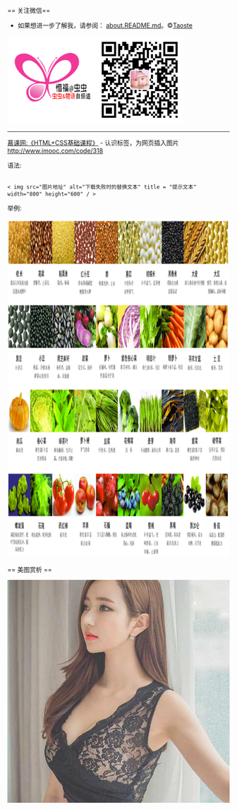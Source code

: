 == 关注微信==

- 如果想进一步了解我，请参阅：
[about.README.md](https://github.com/taoste/taoste.github.io/about.README.md)。&copy;[Taoste](https://zh.wikipedia.org/wiki/User:Taoste)

<img src="/images/choong-logo.png" width="200" height="200"><img src="/images/qrcode.jpg" width="200" height="200">

----------------

[慕课网:《HTML+CSS基础课程》](http://www.imooc.com/learn/9) - 认识<img>标签，为网页插入图片 http://www.imooc.com/code/318


<p>语法:</p>

<pre><code>
< img src="图片地址" alt="下载失败时的替换文本" title = "提示文本"  width="800" height="600" / >
</code></pre>

<p>举例:</p>

<img src="./images/shengshi.png" alt="shengshi" title = "shengshi"  width="1024" height="768" /> 

== 美图赏析 ==

<img src="/images/mm.jpg"/>
